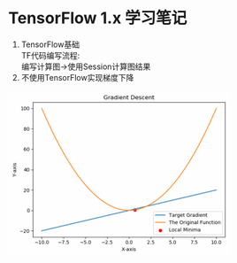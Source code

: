 # TensorFlow 1.x 学习笔记
1. TensorFlow基础 <br>
TF代码编写流程: <br>
编写计算图->使用Session计算图结果
2. 不使用TensorFlow实现梯度下降
<img src="https://github.com/a2824256/DeepLearning-Practice/blob/master/img/gradient%20descent.jpg" />